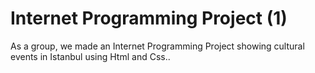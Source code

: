 # Internet Programming Project (1)
 As a group, we made an Internet Programming Project showing cultural events in Istanbul using Html and Css..
